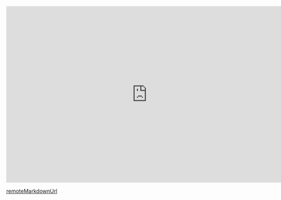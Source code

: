 <iframe src="https://docs.google.com/presentation/d/1IwcGyf6SGOsbXWVraU1OzWUX_O5W4nHobkKxkqs1ryg/present?slide=id.g33ed804ea7_5_436" frameborder="0" width="750" height="470" allowfullscreen="true" mozallowfullscreen="true" webkitallowfullscreen="true"></iframe>


[remoteMarkdownUrl](https://raw.githubusercontent.com/threefoldfoundation/tft-stellar/master/wiki/wiki_tokens_on_stellar.md)
